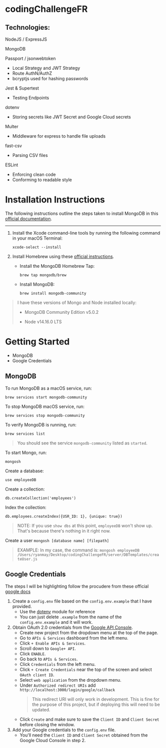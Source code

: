 # codingChallengeFR

## Technologies:
NodeJS / ExpressJS

MongoDB

Passport / jsonwebtoken
* Local Strategy and JWT Strategy
* Route AuthN/AuthZ
* bcryptjs used for hashing passwords

Jest & Supertest
* Testing Endpoints

dotenv
* Storing secrets like JWT Secret and Google Cloud secrets

Multer
* Middleware for express to handle file uploads

fast-csv
* Parsing CSV files

ESLint
* Enforcing clean code
* Conforming to readable style

# Installation Instructions

The following instructions outline the steps taken to install MongoDB in this [official documentation](https://docs.mongodb.com/manual/tutorial/install-mongodb-on-os-x/).

---
1. Install the Xcode command-line tools by running the following command in your macOS Terminal:

    `xcode-select --install`

2. Install Homebrew using these [official instructions](https://brew.sh/#install).


    * Install the MongoDB Homebrew Tap:

      `brew tap mongodb/brew`

    * Install MongoDB:

      `brew install mongodb-community`


> I have these versions of Mongo and Node installed locally:
>
> * MongoDB Community Edition v5.0.2
>
> * Node v14.16.0 LTS

# Getting Started

* MongoDB
* Google Credentials

## MongoDB

To run MongoDB as a macOS service, run:

`brew services start mongodb-community`

To stop MongoDB macOS service, run:

`brew services stop mongodb-community`

To verify MongoDB is running, run:

`brew services list`

> You should see the service `mongodb-community` listed as `started`.

To start Mongo, run:

`mongosh`

Create a database:

`use employeeDB`

Create a collection:

`db.createCollection('employees')`

Index the collection:

`db.employees.createIndex({USR_ID: 1}, {unique: true})`

> NOTE: If you use `show dbs` at this point, `employeeDB` won't show up. That's because there's nothing in it right now.

Create a user `mongosh [database name] [filepath]`
> EXAMPLE: In my case, the command is: `mongosh employeeDB /Users/ryanmay/Desktop/codingChallengeFR/server/DBTemplates/createUser.js`

## Google Credentials

The steps I will be highlighting follow the procudere from these official [google docs](https://developers.google.com/identity/protocols/oauth2)
1. Create a `config.env` file based on the `config.env.example` that I have provided.
    * Use the [dotenv](https://www.npmjs.com/package/dotenv) module for reference
    * You can just delete `.example` from the name of the `config.env.example` and it will work.
2. Obtain OAuth 2.0 credentials from the [Google API Console](https://console.developers.google.com/).
    * Create new project from the dropdown menu at the top of the page.
    * Go to `APIs & Services` dashboard from the left menu.
    * Click `+ Enable APIs & Services`.
    * Scroll down to `Google+ API`.
    * Click `ENABLE`.
    * Go back to `APIs & Services`.
    * Click `Credentials` from the left menu.
    * Click `+ Create Credentials` near the top of the screen and select `OAuth client ID`.
    * Select `web application` from the dropdown menu.
    * Under `Authorized redirect URIs` add `http://localhost:3000/login/google/callback`
      > This redirect URI will only work in development. This is fine for the purpose of this project, but if deploying this will need to be updated.
    * Click `Create` and make sure to save the `Client ID` and `Client Secret` before closing the window.
3. Add your Google credentials to the `config.env` file.
    * You'll need the `Client ID` and `Client Secret` obtained from the Google Cloud Console in step 2.
